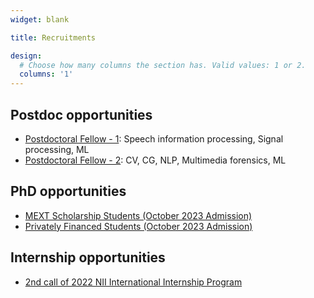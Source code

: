 ```yaml
---
widget: blank

title: Recruitments

design:
  # Choose how many columns the section has. Valid values: 1 or 2.
  columns: '1'
---
```


## Postdoc opportunities
* [Postdoctoral Fellow - 1](https://www.nii.ac.jp/en/about/recruit/2022/1007-2.html): Speech information processing, Signal processing, ML
* [Postdoctoral Fellow - 2](https://www.nii.ac.jp/en/about/recruit/2022/1028.html): CV, CG, NLP, Multimedia forensics, ML

## PhD opportunities
* [MEXT Scholarship Students (October 2023 Admission)](https://www.soken.ac.jp/en/admission/mextscholarship/university_recommendation/index.html)
* [Privately Financed Students (October 2023 Admission)](https://www.soken.ac.jp/en/admission/pvscholarship/scholarship/)

## Internship opportunities
* [2nd call of 2022 NII International Internship Program](https://www.nii.ac.jp/en/about/international/mouresearch/internship2022-2/)